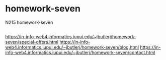 # homework-seven

N215 homework-seven

##

https://in-info-web4.informatics.iupui.edu/~jbutlerj/homework-seven/special-offers.html
https://in-info-web4.informatics.iupui.edu/~jbutlerj/homework-seven/blog.html
https://in-info-web4.informatics.iupui.edu/~jbutlerj/homework-seven/contact.html
